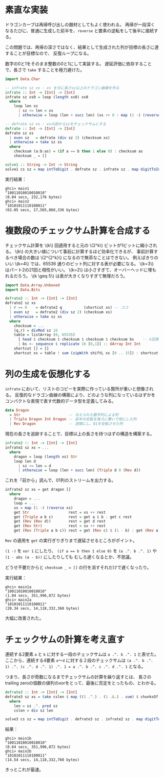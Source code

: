 # 素直な実装

ドラゴンカーブは再帰呼び出しの題材としてもよく使われる。
再帰が一段深くなるたびに、普通に生成した前半を、`reverse` と要素の逆転をして後半に接続する。

この問題では、再帰の深さではなく、結果として生成された列が目標の長さに達することが目標なので、
反復ループになる。

数字の0と1をそのまま整数の0と1にして実装する。
遅延評価に依存することで、長さで `take` することを極力避けた。

```haskell
import Data.Char

-- infrate sz xs : xs を元に長さsz以上のドラゴン曲線を作る
infrate :: Int -> [Int] -> [Int]
infrate sz xs0 = loop (length xs0) xs0
  where
    loop len xs
      | sz <= len = xs
      | otherwise = loop (len + succ len) (xs ++ 0 : map (1 -) (reverse xs))

-- defrate sz xs : xsの前からszをチェックサムにする
defrate :: Int -> [Int] -> [Int]
defrate sz xs
  | even sz   = defrate (div sz 2) (checksum xs)
  | otherwise = take sz xs
  where
    checksum (a:b:as) = (if a == b then 1 else 0) : checksum as
    checksum _ = []

solve1 :: String -> Int -> String
solve1 cs sz = map intToDigit . defrate sz . infrate sz . map digitToInt $ cs
```

実行結果：

```
ghci> main1
"10011010010010010"
(0.04 secs, 232,176 bytes)
ghci> main2
"10101011110100011"
(63.05 secs, 17,565,860,336 bytes)
```

# 複数段のチェックサム計算を合成する

チェックサム計算を \\(k\\) 回適用すると元の \\(2^k\\) ビットが1ビットに縮小される。
\\(k\\) の大きい値について事前に計算するほど効率化できるが、
事前計算するべき場合の数は \\(2^{2^k}\\) になるので無茶なことはできない。
例えばきりのいい \\(k=4\\) では、65536 通りのビット列に対する表が必要になる。
\\(k=3\\) はパート2の21回と相性がいい。
\\(k=2\\) は小さすぎて、オーバーヘッドに埋もれるだろう。
\\(k \geq 5\\) は表が大きくなりすぎて無理だろう。

```haskell
import Data.Array.Unboxed
import Data.Bits

defrate2 :: Int -> [Int] -> [Int]
defrate2 sz xs
  | r == 0    = defrate2 q          (shortcut xs) -- ココ
  | even sz   = defrate2 (div sz 2) (checksum xs)
  | otherwise = take sz xs
  where
    checksum = ...
    (q,r) = divMod sz 16
    table = listArray (0, 65535)
      [ head $ checksum $ checksum $ checksum $ checksum bs    -- k回実行
      | bs <- sequence $ replicate 16 [0,1]] :: UArray Int Int
    shortcut [] = []
    shortcut xs = table ! sum (zipWith shiftL xs [0 .. 15]) : shortcut (drop 16 xs)
```

# 列の生成を仮想化する

`infrate` において、リストのコピーを実際に作っている箇所が重いと想像される。
反復的なドラゴン曲線の構築により、どのような列になっているはずかを
コンパクトな表現で表す代数的データ型を定義してみる。

```haskell
data Dragon
  = Str                      -- 与えられた数字列による列
  | Triple Dragon Int Dragon -- 前半の反転を後ろに繋いで倍にした列
  | Rev Dragon               -- 逆順にし、01を反転させた列
```

現在の長さを追跡することで、目標以上の長さを持つはずの構造を構築する。

```haskell
infrate2 :: Int -> [Int] -> [Int]
infrate2 sz xs = ...
  where
    dragon = loop (length xs) Str
    loop len d
      | sz <= len = d
      | otherwise = loop (len + succ len) (Triple d 0 (Rev d))
```

これを「前から」読んで、01列のストリームを出力する。

```haskell
infrate2 sz xs = get dragon []
  where
    dragon = ...
    loop = ...
    sx = map (1 -) (reverse xs)
    get Str                  rest = xs ++ rest
    get (Triple a b c)       rest = get a $ b : get c rest
    get (Rev (Rev d))        rest = get d rest
    get (Rev Str)            rest = sx ++ rest
    get (Rev (Triple a b c)) rest = get (Rev c) $ (1 - b) : get (Rev a) rest
```

`Rev` の適用を `get` の実行ぎりぎりまで遅延させるところがポイント。

`(1 -)` を `xor 1` にしたり、
`(if a == b then 1 else 0)` を `(a .^. b .^. 1)` や `(1 - abs (a - b))` にしたりしても
むしろ遅くなるとか、不思議。

どうせ不要だからと `checksum _ = []` の行を消すそれだけで遅くなったり。

実行結果：

```
ghci> main1a
"10011010010010010"
(1.04 secs, 351,996,872 bytes)
ghci> main2a
"10101011110100011"
(20.34 secs, 14,118,332,360 bytes)
```

大幅に改善された。

# チェックサムの計算を考え直す

連続する2要素 `a` と `b` に対する一段のチェックサムは `a .^. b .^. 1` と表せた。
ここから、連続する4要素 `a`～`d` に対する２段のチェックサムは
`(a .^. b .^. 1) .^. (c .^. d .^. 1) .^. 1 = a .^. b .^. c .^. d .^. 1`
となる。

つまり、長さが奇数になるまでチェックサムの計算を繰り返すとは、
長さのtrailing zeroの個数の値列のxorをとって、最後に否定をとったもの、とわかる。

```haskell
defrate3 :: Int -> [Int] -> [Int]
defrate3 sz xs = take cslen $ map ((1 .^.) . (1 .&.) . sum) $ chunksOf len xs
  where
    len = sz .^. pred sz
    cslen = div sz len

solve3 cs sz = map intToDigit . defrate3 sz . infrate2 sz . map digitToInt $ cs
```

結果：

```
ghci> main1b
"10011010010010010"
(0.64 secs, 351,996,872 bytes)
ghci> main2b
"10101011110100011"
(14.54 secs, 14,118,332,760 bytes)
```

きっとこれが最速。
